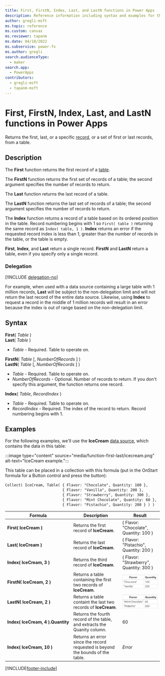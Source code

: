 ```yaml
---
title: First, FirstN, Index, Last, and LastN functions in Power Apps
description: Reference information including syntax and examples for the First, FirstN, Index, Last, and LastN functions in Power Apps.
author: gregli-msft
ms.topic: reference
ms.custom: canvas
ms.reviewer: tapanm
ms.date: 04/18/2022
ms.subservice: power-fx
ms.author: gregli
search.audienceType:
  - maker
search.app:
  - PowerApps
contributors:
  - gregli-msft
  - tapanm-msft
---
```


# First, FirstN, Index, Last, and LastN functions in Power Apps

Returns the first, last, or a specific [record](/power-apps/maker/canvas-apps/working-with-tables#records), or a set of first or last records, from a table.

## Description

The **First** function returns the first record of a [table](/power-apps/maker/canvas-apps/working-with-tables).

The **FirstN** function returns the first set of records of a table; the second argument specifies the number of records to return.

The **Last** function returns the last record of a table.

The **LastN** function returns the last set of records of a table; the second argument specifies the number of records to return.

The **Index** function returns a record of a table based on its ordered position in the table. Record numbering begins with 1 so `First( table )` returning the same record as `Index( table, 1 )`. **Index** returns an error if the requested record index is less than 1, greater than the number of records in the table, or the table is empty.

**First**, **Index**, and **Last** return a single record. **FirstN** and **LastN** return a table, even if you specify only a single record.

### Delegation

[!INCLUDE [delegation-no](../../includes/delegation-no.md)]

For example, when used with a data source containing a large table with 1 million records, **Last** will be subject to the non-delegation limit and will not return the last record of the entire data source. Likewise, using **Index** to request a record in the middle of 1 million records will result in an error because the index is out of range based on the non-delegation limit.

## Syntax

**First**( _Table_ )<br>**Last**( _Table_ )

- _Table_ - Required. Table to operate on.

**FirstN**( _Table_ [, *NumberOfRecords* ] )<br>**LastN**( _Table_ [, *NumberOfRecords* ] )

- _Table_ - Required. Table to operate on.
- _NumberOfRecords_ - Optional. Number of records to return. If you don't specify this argument, the function returns one record.

**Index**( _Table_, _RecordIndex_ )

- _Table_ - Required. Table to operate on.
- _RecordIndex_ - Required. The index of the record to return. Record numbering begins with 1.

## Examples

For the following examples, we'll use the **IceCream** [data source](/power-apps/maker/canvas-apps/working-with-data-sources), which contains the data in this table:

:::image type="content" source="media/function-first-last/icecream.png" alt-text="IceCream example.":::

This table can be placed in a collection with this formula (put in the OnStart formula for a Button control and press the button):

```powerapps-dot
Collect( IceCream, Table( { Flavor: "Chocolate", Quantity: 100 },
                          { Flavor: "Vanilla", Quantity: 200 },
                          { Flavor: "Strawberry", Quantity: 300 },
                          { Flavor: "Mint Chocolate", Quantity: 60 },
                          { Flavor: "Pistachio", Quantity: 200 } ) )
```

| Formula                                          | Description                                                                    | Result                                                                                                         |
| ------------------------------------------------ | ------------------------------------------------------------------------------ | -------------------------------------------------------------------------------------------------------------- |
| **First(&nbsp;IceCream&nbsp;)**                  | Returns the first record of **IceCream**.                                      | { Flavor: "Chocolate", Quantity: 100 }                                                                         |
| **Last(&nbsp;IceCream&nbsp;)**                   | Returns the last record of **IceCream**.                                       | { Flavor: "Pistachio", Quantity: 200 }                                                                         |
| **Index(&nbsp;IceCream,&nbsp;3&nbsp;)**          | Returns the third record of **IceCream**.                                      | { Flavor: "Strawberry", Quantity: 300 }                                                                        |
| **FirstN(&nbsp;IceCream,&nbsp;2&nbsp;)**         | Returns a table containing the first two records of **IceCream**.              | ![Table containing the records for Chocolate and Vanilla](media/function-first-last/icecream-first2.png)       |
| **LastN(&nbsp;IceCream,&nbsp;2&nbsp;)**          | Returns a table containt the last two records of **IceCream**.                 | ![Table containing the records for Mint Chocolate and Pistachio](media/function-first-last/icecream-last2.png) |
| **Index(&nbsp;IceCream,&nbsp;4&nbsp;).Quantity** | Returns the fourth record of the table, and extracts the Quanity column.       | 60                                                                                                             |
| **Index(&nbsp;IceCream,&nbsp;10&nbsp;)**         | Returns an error since the record requested is beyond the bounds of the table. | _Error_                                                                                                        |

[!INCLUDE[footer-include](../../includes/footer-banner.md)]

